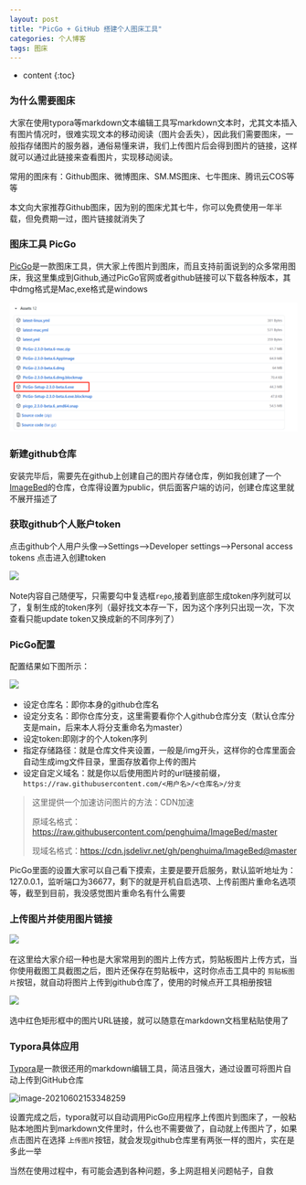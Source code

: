 ```yaml
---
layout: post
title: "PicGo + GitHub 搭建个人图床工具"
categories: 个人博客
tags: 图床
---
```


* content
{:toc}


### 为什么需要图床

大家在使用typora等markdown文本编辑工具写markdown文本时，尤其文本插入有图片情况时，很难实现文本的移动阅读（图片会丢失），因此我们需要图床，一般指存储图片的服务器，通俗易懂来讲，我们上传图片后会得到图片的链接，这样就可以通过此链接来查看图片，实现移动阅读。

常用的图床有：Github图床、微博图床、SM.MS图床、七牛图床、腾讯云COS等等

本文向大家推荐Github图床，因为别的图床尤其七牛，你可以免费使用一年半载，但免费期一过，图片链接就消失了

<!--more-->

### 图床工具 PicGo

[PicGo](https://github.com/Molunerfinn/PicGo)是一款图床工具，供大家上传图片到图床，而且支持前面说到的众多常用图床，我这里集成到Github,通过PicGo官网或者github链接可以下载各种版本，其中dmg格式是Mac,exe格式是windows

![](https://raw.githubusercontent.com/penghuima/ImageBed/master/img/blog_file/PicGo-Github-ImgBed1622612845.png)

### 新建github仓库

安装完毕后，需要先在github上创建自己的图片存储仓库，例如我创建了一个[ImageBed](https://github.com/penghuima/ImageBed)的仓库，仓库得设置为public，供后面客户端的访问，创建仓库这里就不展开描述了

### 获取github个人账户token

点击github个人用户头像-->Settings-->Developer settings-->Personal access tokens  点击进入创建token

![](https://cdn.jsdelivr.net/gh/penghuima/ImageBed@master/img/blog_file/PicGo-Github-ImgBed1622616772(1).png)

Note内容自己随便写，只需要勾中复选框`repo`,接着到底部生成token序列就可以了，复制生成的token序列（最好找文本存一下，因为这个序列只出现一次，下次查看只能update token又换成新的不同序列了）

### PicGo配置

配置结果如下图所示：

![](https://cdn.jsdelivr.net/gh/penghuima/ImageBed@master/img/blog_file/PicGo-Github-ImgBed1622614302(1).png)

- 设定仓库名：即你本身的github仓库名
- 设定分支名：即你仓库分支，这里需要看你个人github仓库分支（默认仓库分支是main，后来本人将分支重命名为master）
- 设定token:即刚才的个人token序列
- 指定存储路径：就是仓库文件夹设置，一般是/img开头，这样你的仓库里面会自动生成img文件目录，里面存放着你上传的图片
- 设定自定义域名：就是你以后使用图片时的url链接前缀，`https://raw.githubusercontent.com/<用户名>/<仓库名>/分支`

> 这里提供一个加速访问图片的方法：CDN加速
>
> 原域名格式：https://raw.githubusercontent.com/penghuima/ImageBed/master
>
> 现域名格式：https://cdn.jsdelivr.net/gh/penghuima/ImageBed@master

PicGo里面的设置大家可以自己看下摸索，主要是要开启服务，默认监听地址为：127.0.0.1，监听端口为36677，剩下的就是开机自启选项、上传前图片重命名选项等，截至到目前，我没感觉图片重命名有什么需要

### 上传图片并使用图片链接

![](https://cdn.jsdelivr.net/gh/penghuima/ImageBed@master/img/blog_file/PicGo-Github-ImgBed20210602151517.png)

在这里给大家介绍一种也是大家常用到的图片上传方式，剪贴板图片上传方式，当你使用截图工具截图之后，图片还保存在剪贴板中，这时你点击工具中的 `剪贴板图片`按钮，就自动将图片上传到github仓库了，使用的时候点开工具相册按钮

![](https://cdn.jsdelivr.net/gh/penghuima/ImageBed@master/img/blog_file/PicGo-Github-ImgBed20210602152334.png)

选中红色矩形框中的图片URL链接，就可以随意在markdown文档里粘贴使用了

### Typora具体应用

[Typora](https://www.typora.io/)是一款很还用的markdown编辑工具，简洁且强大，通过设置可将图片自动上传到GitHub仓库

![image-20210602153348259](https://cdn.jsdelivr.net/gh/penghuima/ImageBed@master/img/blog_file/PicGo-Github-ImgBedPicGo-Github-ImgBedimage-20210602153348259.png)

设置完成之后，typora就可以自动调用PicGo应用程序上传图片到图床了，一般粘贴本地图片到markdown文件里时，什么也不需要做了，自动就上传图片了，如果点击图片在选择 `上传图片`按钮，就会发现github仓库里有两张一样的图片，实在是多此一举

当然在使用过程中，有可能会遇到各种问题，多上网逛相关问题帖子，自救

